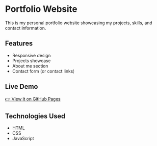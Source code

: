 # Portfolio Website

This is my personal portfolio website showcasing my projects, skills, and contact information.

## Features
- Responsive design
- Projects showcase
- About me section
- Contact form (or contact links)

## Live Demo
[👉 View it on GitHub Pages](https://velmurugan0708.github.io/Portfolio-Website/)

## Technologies Used
- HTML
- CSS
- JavaScript
